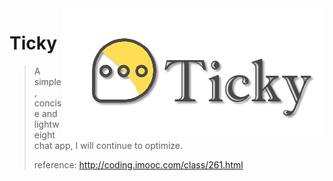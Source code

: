 <img src="assets/logo.png" align="right"/>

# Ticky
> A simple, concise and lightweight chat app, I will continue to optimize.
>
> reference:  <http://coding.imooc.com/class/261.html>

